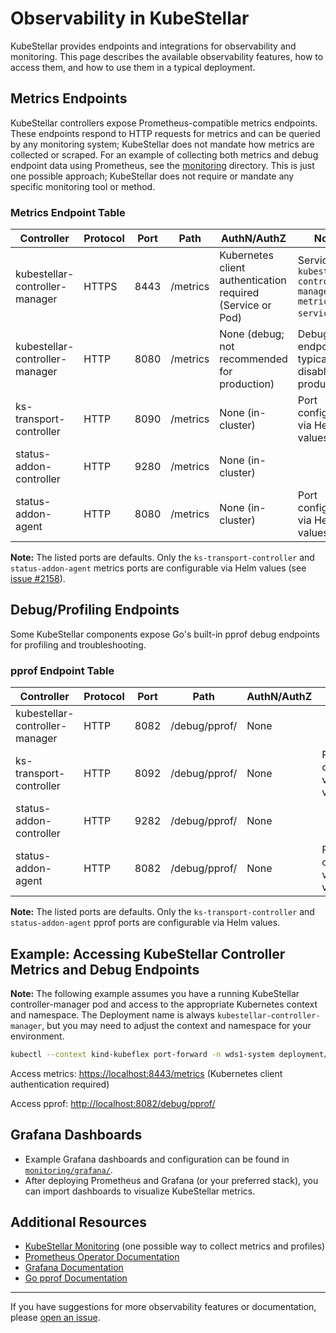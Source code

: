 # Observability in KubeStellar

KubeStellar provides endpoints and integrations for observability and monitoring. This page describes the available observability features, how to access them, and how to use them in a typical deployment.

## Metrics Endpoints

KubeStellar controllers expose Prometheus-compatible metrics endpoints. These endpoints respond to HTTP requests for metrics and can be queried by any monitoring system; KubeStellar does not mandate how metrics are collected or scraped. For an example of collecting both metrics and debug endpoint data using Prometheus, see the [monitoring](https://github.com/kubestellar/kubestellar/tree/main/monitoring/) directory. This is just one possible approach; KubeStellar does not require or mandate any specific monitoring tool or method.

### Metrics Endpoint Table

| Controller                     | Protocol | Port  | Path     | AuthN/AuthZ                                               | Notes                                                         |
|-------------------------------|----------|-------|----------|-----------------------------------------------------------|---------------------------------------------------------------|
| kubestellar-controller-manager | HTTPS    | 8443  | /metrics | Kubernetes client authentication required (Service or Pod) | Service: `kubestellar-controller-manager-metrics-service`.    |
| kubestellar-controller-manager | HTTP     | 8080  | /metrics | None (debug; not recommended for production)               | Debug endpoint; typically disabled in production.              |
| ks-transport-controller        | HTTP     | 8090  | /metrics | None (in-cluster)                                          | Port configurable via Helm values.                            |
| status-addon-controller        | HTTP     | 9280  | /metrics | None (in-cluster)                                          |                                                               |
| status-addon-agent             | HTTP     | 8080  | /metrics | None (in-cluster)                                          | Port configurable via Helm values.                            |

**Note:** The listed ports are defaults. Only the `ks-transport-controller` and `status-addon-agent` metrics ports are configurable via Helm values (see [issue #2158](https://github.com/kubestellar/kubestellar/issues/2158)).

## Debug/Profiling Endpoints

Some KubeStellar components expose Go's built-in pprof debug endpoints for profiling and troubleshooting.

### pprof Endpoint Table

| Controller                      | Protocol | Port  | Path            | AuthN/AuthZ | Notes |
|----------------------------------|----------|-------|-----------------|-------------|-------|
| kubestellar-controller-manager   | HTTP     | 8082  | /debug/pprof/   | None        |  |
| ks-transport-controller         | HTTP     | 8092  | /debug/pprof/   | None        | Port configurable via Helm values. |
| status-addon-controller         | HTTP     | 9282  | /debug/pprof/   | None        |  |
| status-addon-agent              | HTTP     | 8082  | /debug/pprof/   | None        | Port configurable via Helm values. |

**Note:** The listed ports are defaults. Only the `ks-transport-controller` and `status-addon-agent` pprof ports are configurable via Helm values.

## Example: Accessing KubeStellar Controller Metrics and Debug Endpoints

**Note:** The following example assumes you have a running KubeStellar controller-manager pod and access to the appropriate Kubernetes context and namespace. The Deployment name is always `kubestellar-controller-manager`, but you may need to adjust the context and namespace for your environment.

```sh
kubectl --context kind-kubeflex port-forward -n wds1-system deployment/kubestellar-controller-manager 8443:8443 8082:8082
```

Access metrics: [https://localhost:8443/metrics](https://localhost:8443/metrics) (Kubernetes client authentication required)

Access pprof: [http://localhost:8082/debug/pprof/](http://localhost:8082/debug/pprof/)

## Grafana Dashboards

- Example Grafana dashboards and configuration can be found in [`monitoring/grafana/`](https://github.com/kubestellar/kubestellar/tree/main/monitoring/grafana).
- After deploying Prometheus and Grafana (or your preferred stack), you can import dashboards to visualize KubeStellar metrics.

## Additional Resources

- [KubeStellar Monitoring](https://github.com/kubestellar/kubestellar/tree/main/monitoring/) (one possible way to collect metrics and profiles)
- [Prometheus Operator Documentation](https://prometheus-operator.dev/)
- [Grafana Documentation](https://grafana.com/docs/)
- [Go pprof Documentation](https://pkg.go.dev/net/http/pprof)

---

If you have suggestions for more observability features or documentation, please [open an issue](https://github.com/kubestellar/kubestellar/issues/new?labels=kind%2Fdocumentation&template=documentation_request.yaml).
